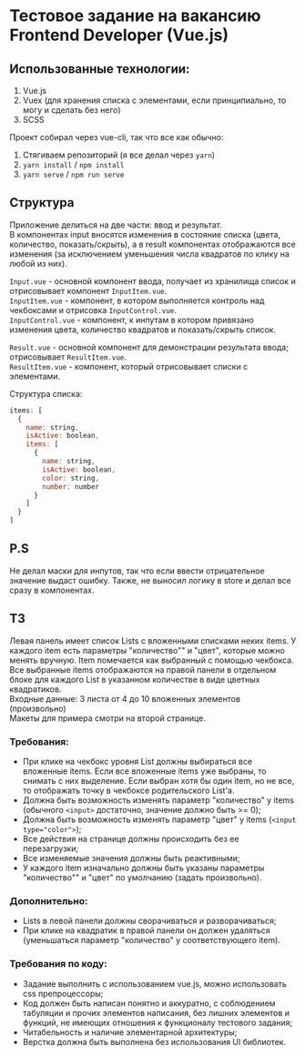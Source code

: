# Тестовое задание на вакансию Frontend Developer (Vue.js)

## Использованные технологии:
1) Vue.js
2) Vuex (для хранения списка с элементами, если принципиально, то могу и сделать без него)
3) SCSS

Проект собирал через vue-cli, так что все как обычно:
1) Стягиваем репозиторий (я все делал через ```yarn```)
2) ```yarn install``` / ```npm install```
3) ```yarn serve``` / ```npm run serve```

## Структура
Приложение делиться на две части: ввод и результат.  
В компонентах input вносятся изменения в состояние списка (цвета, количество, показать/скрыть), а в result компонентах отображаются все изменения (за исключением уменьшения числа квадратов по клику на любой из них).  

```Input.vue``` - основной компонент ввода, получает из хранилища список и отрисовывает компонент ```InputItem.vue```.  
```InputItem.vue``` - компонент, в котором выполняется контроль над чекбоксами и отрисовка ```InputControl.vue```.  
```InputСontrol.vue``` - компонент, к инпутам в котором привязано изменения цвета, количество квадратов и показать/скрыть список.  

```Result.vue``` - основной компонент для демонстрации результата ввода; отрисовывает ```ResultItem.vue```.  
```ResultItem.vue``` - компонент, который отрисовывает списки с элементами.

Структура списка:
```javascript
items: [
  {
    name: string,
    isActive: boolean,
    items: [
      {
        name: string,
        isActive: boolean,
        color: string,
        number: number
      }
    ]
  }
]
```

## P.S
Не делал маски для инпутов, так что если ввести отрицательное значение выдаст ошибку. Также, не выносил логику в store и делал все сразу в компонентах.

## ТЗ
Левая панель имеет список Lists с вложенными списками неких items. У каждого item есть параметры "количество"" и "цвет", которые можно менять вручную. Item помечается как выбранный с помощью чекбокса.  
Все выбранные items отображаются на правой панели в отдельном блоке для каждого List в указанном количестве в виде цветных квадратиков.  
Входные данные: 3 листа от 4 до 10 вложенных элементов (произвольно)  
Макеты для примера смотри на второй странице.  

### Требования:
 - При клике на чекбокс уровня List должны выбираться все вложенные items. Если все вложенные items уже выбраны, то снимать с них выделение. Если выбран хотя бы один item, но не все, то отображать точку в чекбоксе родительского List'a.
 - Должна быть возможность изменять параметр "количество" у items (обычного ```<input>``` достаточно, значение должно быть >= 0);
 - Должна быть возможность изменять параметр "цвет" у items (```<input type="color">```);
 - Все действия на странице должны происходить без ее перезагрузки;
 - Все изменяемые значения должны быть реактивными;
 - У каждого item изначально должны быть указаны параметры "количество"" и "цвет" по умолчанию (задать произвольно).

### Дополнительно:
 - Lists в левой панели должны сворачиваться и разворачиваться;
 - При клике на квадратик в правой панели он должен удаляться (уменьшаться параметр "количество" у соответствующего item).


### Требования по коду:
 - Задание выполнить с использованием vue.js, можно использовать css препроцессоры;
 - Код должен быть написан понятно и аккуратно, с соблюдением табуляции и прочих элементов написания, без лишних элементов и функций, не имеющих отношения к функционалу тестового задания;
 - Читабельность и наличие элементарной архитектуры;
 - Верстка должна быть выполнена без использования UI библиотек.
